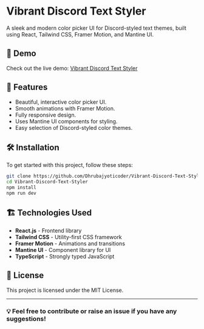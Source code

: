 # Vibrant Discord Text Styler

A sleek and modern color picker UI for Discord-styled text themes, built using React, Tailwind CSS, Framer Motion, and Mantine UI.

## 🚀 Demo
Check out the live demo: [Vibrant Discord Text Styler](https://vibrant-discord-text-styler-rkh1.vercel.app/)

## 📌 Features
- Beautiful, interactive color picker UI.
- Smooth animations with Framer Motion.
- Fully responsive design.
- Uses Mantine UI components for styling.
- Easy selection of Discord-styled color themes.

## 🛠️ Installation
To get started with this project, follow these steps:

```sh
git clone https://github.com/Dhrubajyoticoder/Vibrant-Discord-Text-Styler.git
cd Vibrant-Discord-Text-Styler
npm install
npm run dev
```

## 🏗️ Technologies Used
- **React.js** - Frontend library
- **Tailwind CSS** - Utility-first CSS framework
- **Framer Motion** - Animations and transitions
- **Mantine UI** - Component library for UI
- **TypeScript** - Strongly typed JavaScript

## 📜 License
This project is licensed under the MIT License.

---

### 💡 Feel free to contribute or raise an issue if you have any suggestions!
